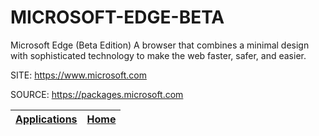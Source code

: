 # MICROSOFT-EDGE-BETA

 Microsoft Edge (Beta Edition) A browser that combines a minimal design with sophisticated technology to make the web faster, safer, and easier.
 
 SITE: https://www.microsoft.com

 SOURCE: https://packages.microsoft.com

 | [Applications](https://portable-linux-apps.github.io/apps.html) | [Home](https://portable-linux-apps.github.io)
 | --- | --- |
